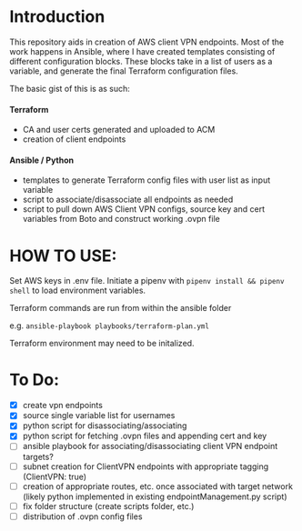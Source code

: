 # Introduction

This repository aids in creation of AWS client VPN endpoints. Most of the work happens in Ansible, where I have created templates consisting of different configuration blocks. These blocks take in a list of users as a variable, and generate the final Terraform configuration files.

The basic gist of this is as such:

#### Terraform
- CA and user certs generated and uploaded to ACM
- creation of client endpoints

#### Ansible / Python
- templates to generate Terraform config files with user list as input variable
- script to associate/disassociate all endpoints as needed
- script to pull down AWS Client VPN configs, source key and cert variables from Boto and construct working .ovpn file

# HOW TO USE:

Set AWS keys in .env file. Initiate a pipenv with `pipenv install && pipenv shell` to load environment variables.

Terraform commands are run from within the ansible folder

e.g. `ansible-playbook playbooks/terraform-plan.yml`

Terraform environment may need to be initalized.

# To Do:

- [X] create vpn endpoints
- [X] source single variable list for usernames
- [X] python script for disassociating/associating 
- [X] python script for fetching .ovpn files and appending cert and key
- [ ] ansible playbook for associating/disassociating client VPN endpoint targets?
- [ ] subnet creation for ClientVPN endpoints with appropriate tagging (ClientVPN: true)
- [ ] creation of appropriate routes, etc. once associated with target network (likely python implemented in existing endpointManagement.py script)
- [ ] fix folder structure (create scripts folder, etc.)
- [ ] distribution of .ovpn config files
